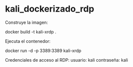# kali_dockerizado_rdp

Construye la imagen:

docker build -t kali-xrdp .

Ejecuta el contenedor:

docker run -d -p 3389:3389 kali-xrdp

Credenciales de acceso al RDP:
usuario: kali
contraseña: kali